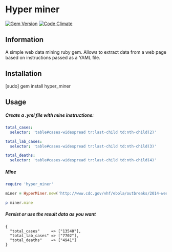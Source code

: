 # Hyper miner

[![Gem Version](https://badge.fury.io/rb/hyper_miner.svg)](http://badge.fury.io/rb/hyper_miner)
[![Code Climate](https://codeclimate.com/github/dobrinov/hyper_miner/badges/gpa.svg)](https://codeclimate.com/github/dobrinov/hyper_miner)

## Information
A simple web data mining ruby gem. Allows to extract data from a web page based on instructions passed as a YAML file.

## Installation
[sudo] gem install hyper_miner

## Usage

##### Create a .yml file with mine instructions:
```yaml
total_cases:
  selector: 'table#cases-widespread tr:last-child td:nth-child(2)'

total_lab_cases:
  selector: 'table#cases-widespread tr:last-child td:nth-child(3)'

total_deaths:
  selector: 'table#cases-widespread tr:last-child td:nth-child(4)'
```

##### Mine
```ruby
require 'hyper_miner'

miner = HyperMiner.new('http://www.cdc.gov/vhf/ebola/outbreaks/2014-west-africa/case-counts.html', 'mine_instructions.yml')

p miner.mine
```

##### Persist or use the result data as you want
```
{
  "total_cases"     => ["13540"],
  "total_lab_cases" => ["7702"],
  "total_deaths"    => ["4941"]
}
```